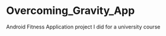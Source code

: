 Overcoming_Gravity_App
======================

Android Fitness Application project I did for a university course
